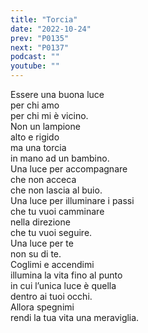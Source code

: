 ```yaml
---
title: "Torcia"
date: "2022-10-24"
prev: "P0135"
next: "P0137"
podcast: ""
youtube: ""
---
```


Essere una buona luce  
per chi amo  
per chi mi è vicino.  
Non un lampione  
alto e rigido  
ma una torcia  
in mano ad un bambino.  
Una luce per accompagnare  
che non acceca  
che non lascia al buio.  
Una luce per illuminare i passi  
che tu vuoi camminare  
nella direzione  
che tu vuoi seguire.  
Una luce per te  
non su di te.  
Coglimi e accendimi  
illumina la vita fino al punto  
in cui l’unica luce è quella  
dentro ai tuoi occhi.  
Allora spegnimi  
rendi la tua vita una meraviglia.
